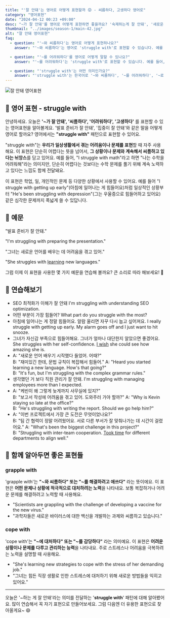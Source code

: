 ```yaml
---
title: "'잘 안돼'는 영어로 어떻게 표현할까 😟 - 씨름하다, 고생하다 영어로"
category: "영어표현"
date: "2024-04-12 00:23 +09:00"
desc: "~가 잘 안돼'를 영어로 어떻게 표현하면 좋을까요? '숙제하는게 잘 안돼', '새로운 언어 배우는게 잘 안돼' 등을 영어로 표현하는 법을 배워봅시다. 다양한 예문을 통해서 연습하고 본인의 표현으로 만들어 보세요."
thumbnail: "../images/season-1/main-42.jpg"
alt: "잘 안돼 영어표현"
faq:
  - question: "'~와 씨름하다'는 영어로 어떻게 표현하나요?"
    answer: "'~와 씨름하다'는 영어로 'struggle with'로 표현할 수 있습니다. 예를 들어, 'I struggle with math'는 '나는 수학을 어려워해'라는 의미입니다."

  - question: "'~를 어려워하다'를 영어로 어떻게 말할 수 있나요?"
    answer: "'~를 어려워하다'는 'struggle with'로 표현할 수 있습니다. 예를 들어, 'She struggles with public speaking'은 '그녀는 대중 앞에서 말하는 것을 어려워해요'라는 뜻입니다."

  - question: "'struggle with'는 어떤 의미인가요?"
    answer: "'struggle with'는 한국어로 '~와 씨름하다', '~를 어려워하다', '~로 고생하다' 등으로 해석할 수 있습니다. 이 표현은 어떤 일이나 상황을 해결하거나 극복하는 데 어려움을 겪고 있음을 나타냅니다."
---
```


![잘 안돼 영어표현](../images/season-1/main-42.jpg)

## 🌟 영어 표현 - struggle with

안녕하세요. 오늘은 **'~가 잘 안돼', '씨름하다', '어려워하다', '고생하다'** 를 표현할 수 있는 영어표현을 알아볼게요. '발표 준비가 잘 안돼', '집중이 잘 안돼'와 같은 말을 어떻게 영어로 할까요? 영어에서는 **"struggle with"** 패턴으로 표현할 수 있어요.

"struggle with"는 **우리가 일상생활에서 겪는 어려움이나 문제를 표현**할 때 자주 사용해요. 이 표현은 단순히 어렵다는 뜻을 넘어서, **그 상황이나 문제와 계속해서 씨름하고 있다는 뉘앙스**를 담고 있어요. 예를 들어, "I struggle with math"라고 하면 "나는 수학을 어려워해"라는 의미지만, 단순히 어렵다는 것보다는 수학 문제를 풀기 위해 계속 노력하고 있다는 느낌도 함께 전달돼요.

이 표현은 학업, 일, 개인적인 문제 등 다양한 상황에서 사용할 수 있어요. 예를 들어 "I struggle with getting up early"(아침에 일어나는 게 힘들어요)처럼 일상적인 상황부터 "He's been struggling with depression"(그는 우울증으로 힘들어하고 있어요)같은 심각한 문제까지 폭넓게 쓸 수 있답니다.

## 📖 예문

"발표 준비가 잘 안돼."

"I'm struggling with preparing the presentation."

"그녀는 새로운 언어를 배우는 데 어려움을 겪고 있어."

"She struggles with [learning](/blog/in-english/245.learn/) new languages."

그럼 이제 이 표현을 사용한 몇 가지 예문을 연습해 볼까요? 큰 소리로 따라 해보세요! 🌟

## 💬 연습해보기

<ul data-interactive-list>
  <li data-interactive-item>
    <span data-toggler>SEO 최적화가 이해가 잘 안돼</span>
    <span data-answer>I'm struggling with understanding SEO optimization.</span>
  </li>
  <li data-interactive-item>
    <span data-toggler>어떤 부분이 가장 힘들어?</span>
    <span data-answer>What part do you struggle with the most?</span>
  </li>
  <li data-interactive-item>
    <span data-toggler>아침에 일어나는 게 정말 힘들어요. 알람 울리면 자꾸 다시 눕고 싶어져요.</span>
    <span data-answer>I really struggle with getting up early. My alarm goes off and I just want to hit snooze.</span>
  </li>
  <li data-interactive-item>
    <span data-toggler>그녀가 자신감 부족으로 힘들어해요. 그녀가 얼마나 대단한지 알았으면 좋겠어요.</span>
    <span data-answer>She struggles with her self-confidence. <a href="/blog/in-english/118.i-wish/">I wish</a> she could see how amazing she is.</span>
  </li>
  <li data-interactive-item>
    <span data-toggler>A: "새로운 언어 배우기 시작했다 들었어. 어때?"<br>B: "재미있긴 한데, 문법 규칙이 복잡해서 힘들어."</span>
    <span data-answer>A: "Heard you started learning a new language. How's that going?"<br>B: "It's fun, but I'm struggling with the complex grammar rules."</span>
  </li>
  <li data-interactive-item>
    <span data-toggler>생각했던 거 보다 직원 관리가 잘 안돼.</span>
    <span data-answer>I'm struggling with managing employees more than I expected.</span>
  </li>
  <li data-interactive-item>
    <span data-toggler>A: "케빈이 왜 그렇게 늦게까지 사무실에 있지?"<br>B: "보고서 작성에 어려움을 겪고 있어. 도와주러 가야 할까?"</span>
    <span data-answer>A: "Why is Kevin staying so late at the office?"<br>B: "He's struggling with writing the report. Should we go help him?"</span>
  </li>
  <li data-interactive-item>
    <span data-toggler>A: "이번 프로젝트에서 가장 큰 도전은 무엇이었나요?"<br>B: "팀 간 협력이 정말 어려웠어요. 서로 다른 부서가 잘 맞춰나가는 데 시간이 걸렸어요."</span>
    <span data-answer>A: "What's been the biggest challenge in this project?"<br>B: "Struggling with inter-team cooperation. <a href="/blog/in-english/010.take-a-while/">Took time</a> for different departments to align well."</span>
  </li>
</ul>

## 🤝 함께 알아두면 좋은 표현들

### grapple with

'grapple with'는 **"~와 씨름하다" 또는 "~를 해결하려고 애쓰다"** 라는 뜻이에요. 이 표현은 **어떤 문제나 상황에 적극적으로 대처하려는 노력**을 나타내요. 보통 복잡하거나 어려운 문제를 해결하려고 노력할 때 사용해요.

- "Scientists are grappling with the challenge of developing a vaccine for the new virus."
- "과학자들은 새로운 바이러스에 대한 백신을 개발하는 과제와 씨름하고 있습니다."

### cope with

'cope with'는 **"~에 대처하다" 또는 "~를 감당하다"** 라는 의미예요. 이 표현은 **어려운 상황이나 문제를 다루고 관리하는 능력**을 나타내요. 주로 스트레스나 어려움을 극복하려는 노력을 설명할 때 사용해요.

- "She's learning new strategies to cope with the stress of her demanding job."
- "그녀는 힘든 직장 생활로 인한 스트레스에 대처하기 위해 새로운 방법들을 익히고 있어요."

---

오늘은 '\~하는 게 잘 안돼'라는 의미를 전달하는 '**struggle with**' 패턴에 대해 알아봤어요. 많이 연습해서 꼭 자기 표현으로 만들어보세요. 그럼 다음엔 더 유용한 표현으로 찾아올게요~ 😄
